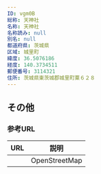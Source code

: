 ```yaml
---
ID: vgm0B
総称: 天神社
名称: 天神社
名称読み: null
別名: null
都道府県: 茨城県
区域: 城里町
緯度: 36.5076186
経度: 140.3734511
郵便番号: 3114321
住所: 茨城県東茨城郡城里町粟６２８
---
```


## その他

### 参考URL

| URL | 説明          |
| --- | ------------- |
|     | OpenStreetMap |
